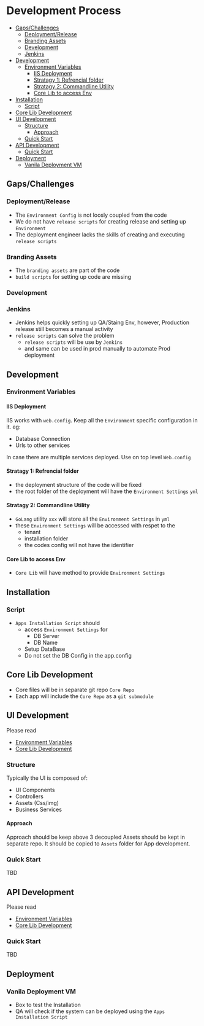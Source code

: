 # Development Process

<!-- vim-markdown-toc GFM -->

* [Gaps/Challenges](#gapschallenges)
  * [Deployment/Release](#deploymentrelease)
  * [Branding Assets](#branding-assets)
  * [Development](#development)
  * [Jenkins](#jenkins)
* [Development](#development-1)
  * [Environment Variables](#environment-variables)
    * [IIS Deployment](#iis-deployment)
    * [Stratagy 1: Refrencial folder](#stratagy-1-refrencial-folder)
    * [Stratagy 2: Commandline Utility](#stratagy-2-commandline-utility)
    * [Core Lib to access Env](#core-lib-to-access-env)
* [Installation](#installation)
  * [Script](#script)
* [Core Lib Development](#core-lib-development)
* [UI Development](#ui-development)
  * [Structure](#structure)
    * [Approach](#approach)
  * [Quick Start](#quick-start)
* [API Development](#api-development)
  * [Quick Start](#quick-start-1)
* [Deployment](#deployment)
  * [Vanila Deployment VM](#vanila-deployment-vm)

<!-- vim-markdown-toc -->

## Gaps/Challenges

### Deployment/Release
* The `Environment Config` is not loosly coupled from the code
* We do not have `release scripts` for creating release and setting up `Environment`
* The deployment engineer lacks the skills of creating and executing `release scripts`

### Branding Assets
* The `branding assets` are part of the code
* `build scripts` for setting up code are missing

### Development

### Jenkins
* Jenkins helps quickly setting up QA/Staing Env, however, Production release still becomes a manual activity
* `release scripts` can solve the problem
  * `release scripts` will be use by `Jenkins`
  * and same can be used in prod manually to automate Prod deployment

## Development
### Environment Variables

#### IIS Deployment

IIS works with `web.config`.
Keep all the `Environment` specific configuration in it. eg:
* Database Connection
* Urls to other services

In case there are multiple services deployed. Use on top level `Web.config`

#### Stratagy 1: Refrencial folder
* the deployment structure of the code will be fixed
* the root folder of the deployment will have the `Environment Settings` `yml`

#### Stratagy 2: Commandline Utility
* `GoLang` utility `xxx` will store all the `Environment Settings` in `yml`
* these `Environment Settings` will be accessed with respet to the
  * tenant
  * installation folder
  * the codes config will not have the identifier

#### Core Lib to access Env
* `Core Lib` will have method to provide `Environment Settings`

## Installation
### Script
* `Apps Installation Script` should
  * access `Environment Settings` for
    * DB Server
    * DB Name
  * Setup DataBase
  * Do not set the DB Config in the app.config

## Core Lib Development
* Core files will be in separate git repo `Core Repo`
* Each app will include the `Core Repo` as a `git submodule`

## UI Development
Please read
* [Environment Variables](#environment-variables)
* [Core Lib Development](#core-lib-development)

### Structure
Typically the UI is composed of:
* UI Components
* Controllers
* Assets (Css/img)
* Business Services

#### Approach
Approach should be keep above 3 decoupled
Assets should be kept in separate repo. It should be copied to `Assets` folder for App development.

### Quick Start
TBD

## API Development
Please read
* [Environment Variables](#environment-variables)
* [Core Lib Development](#core-lib-development)

### Quick Start
TBD

## Deployment

### Vanila Deployment VM
* Box to test the Installation
* QA will check if the system can be deployed using the `Apps Installation Script`
